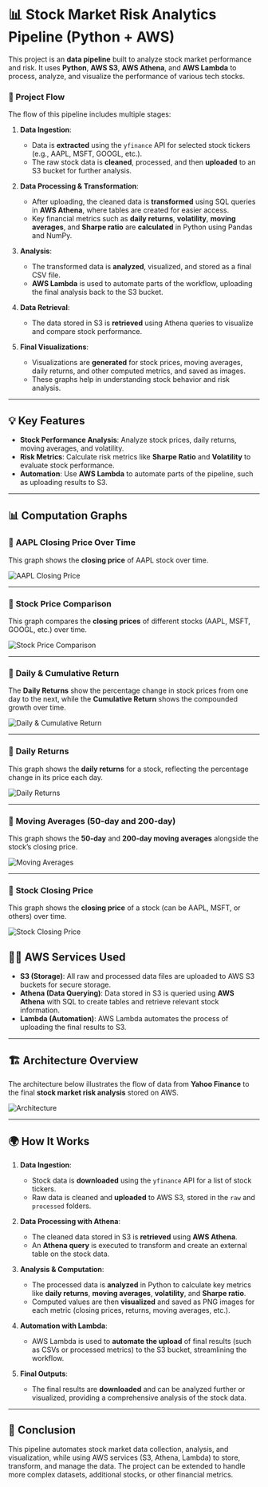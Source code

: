 # 📊 Stock Market Risk Analytics Pipeline (Python + AWS)

This project is an **data pipeline** built to analyze stock market performance and risk. It uses **Python**, **AWS S3**, **AWS Athena**, and **AWS Lambda** to process, analyze, and visualize the performance of various tech stocks.

### 🚀 Project Flow

The flow of this pipeline includes multiple stages:

1. **Data Ingestion**: 
    - Data is **extracted** using the `yfinance` API for selected stock tickers (e.g., AAPL, MSFT, GOOGL, etc.).
    - The raw stock data is **cleaned**, processed, and then **uploaded** to an S3 bucket for further analysis.

2. **Data Processing & Transformation**: 
    - After uploading, the cleaned data is **transformed** using SQL queries in **AWS Athena**, where tables are created for easier access.
    - Key financial metrics such as **daily returns**, **volatility**, **moving averages**, and **Sharpe ratio** are **calculated** in Python using Pandas and NumPy.

3. **Analysis**:
    - The transformed data is **analyzed**, visualized, and stored as a final CSV file.
    - **AWS Lambda** is used to automate parts of the workflow, uploading the final analysis back to the S3 bucket.

4. **Data Retrieval**:
    - The data stored in S3 is **retrieved** using Athena queries to visualize and compare stock performance.

5. **Final Visualizations**:
    - Visualizations are **generated** for stock prices, moving averages, daily returns, and other computed metrics, and saved as images.
    - These graphs help in understanding stock behavior and risk analysis.

---

## 💡 Key Features

- **Stock Performance Analysis**: Analyze stock prices, daily returns, moving averages, and volatility.
- **Risk Metrics**: Calculate risk metrics like **Sharpe Ratio** and **Volatility** to evaluate stock performance.
- **Automation**: Use **AWS Lambda** to automate parts of the pipeline, such as uploading results to S3.

---
## 📊 Computation Graphs

### 🔹 **AAPL Closing Price Over Time**
This graph shows the **closing price** of AAPL stock over time.

![AAPL Closing Price](Simages/AAPL%20Closing%20Price.png)

---

### 🔹 **Stock Price Comparison**
This graph compares the **closing prices** of different stocks (AAPL, MSFT, GOOGL, etc.) over time.

![Stock Price Comparison](Simages/Stock%20Price%20Comparison.png)

---

### 🔹 **Daily & Cumulative Return**
The **Daily Returns** show the percentage change in stock prices from one day to the next, while the **Cumulative Return** shows the compounded growth over time.

![Daily & Cumulative Return](Simages/Daily_Cumulative%20Return.png)

---

### 🔹 **Daily Returns**
This graph shows the **daily returns** for a stock, reflecting the percentage change in its price each day.

![Daily Returns](Simages/Daily%20Returns.png)

---

### 🔹 **Moving Averages (50-day and 200-day)**
This graph shows the **50-day** and **200-day moving averages** alongside the stock’s closing price.

![Moving Averages](Simages/Moving_Averages.png)

---

### 🔹 **Stock Closing Price**
This graph shows the **closing price** of a stock (can be AAPL, MSFT, or others) over time.

![Stock Closing Price](Simages/Stock%20Closing%20Price.png)



## 🧑‍💻 AWS Services Used

- **S3 (Storage)**: All raw and processed data files are uploaded to AWS S3 buckets for secure storage.
- **Athena (Data Querying)**: Data stored in S3 is queried using **AWS Athena** with SQL to create tables and retrieve relevant stock information.
- **Lambda (Automation)**: AWS Lambda automates the process of uploading the final results to S3.

---

## 🏗️ Architecture Overview

The architecture below illustrates the flow of data from **Yahoo Finance** to the final **stock market risk analysis** stored on AWS.

![Architecture](images/architecture.png)

---

## 🌍 How It Works

1. **Data Ingestion**:  
    - Stock data is **downloaded** using the `yfinance` API for a list of stock tickers. 
    - Raw data is cleaned and **uploaded** to AWS S3, stored in the `raw` and `processed` folders.

2. **Data Processing with Athena**:
    - The cleaned data stored in S3 is **retrieved** using **AWS Athena**.  
    - An **Athena query** is executed to transform and create an external table on the stock data.

3. **Analysis & Computation**:
    - The processed data is **analyzed** in Python to calculate key metrics like **daily returns**, **moving averages**, **volatility**, and **Sharpe ratio**.
    - Computed values are then **visualized** and saved as PNG images for each metric (closing prices, returns, moving averages, etc.).

4. **Automation with Lambda**:
    - AWS Lambda is used to **automate the upload** of final results (such as CSVs or processed metrics) to the S3 bucket, streamlining the workflow.

5. **Final Outputs**:
    - The final results are **downloaded** and can be analyzed further or visualized, providing a comprehensive analysis of the stock data.

---

## 📝 Conclusion

This pipeline automates stock market data collection, analysis, and visualization, while using AWS services (S3, Athena, Lambda) to store, transform, and manage the data. The project can be extended to handle more complex datasets, additional stocks, or other financial metrics.


